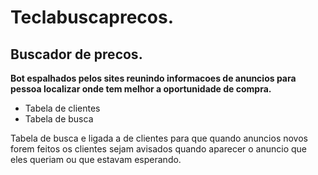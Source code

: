# Teclabuscaprecos.
## Buscador de precos. 
__Bot espalhados pelos sites reunindo informacoes de anuncios para pessoa localizar onde tem melhor a oportunidade de compra.__ 

* Tabela de clientes
* Tabela de busca

Tabela de busca e ligada a de clientes para que quando anuncios novos forem feitos os clientes sejam avisados quando aparecer o anuncio que eles 
queriam ou que estavam esperando.
